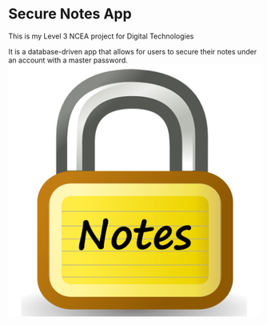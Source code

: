 # Secure Notes App

This is my Level 3 NCEA project for Digital Technologies

It is a database-driven app that allows for users to secure their notes under an account with a master password.    ![alt text](<images/Secure Notes.png>)
